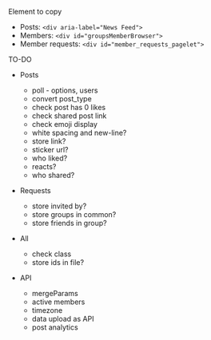 Element to copy
- Posts: `<div aria-label="News Feed">`
- Members: `<div id="groupsMemberBrowser">`
- Member requests: `<div id="member_requests_pagelet">`

TO-DO

- Posts
  - poll - options, users
  - convert post_type
  - check post has 0 likes
  - check shared post link
  - check emoji display
  - white spacing and new-line?
  - store link?
  - sticker url?
  - who liked?
  - reacts?
  - who shared?

- Requests
  - store invited by?
  - store groups in common?
  - store friends in group?

- All
  - check class
  - store ids in file?

- API
  - mergeParams
  - active members
  - timezone
  - data upload as API
  - post analytics
